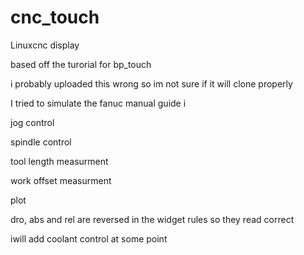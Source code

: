 # cnc_touch
Linuxcnc display

based off the turorial for bp_touch

i probably uploaded this wrong so im not sure if it will clone properly

I tried to simulate the fanuc manual guide i

jog control

spindle control

tool length measurment

work offset measurment

plot

dro, abs and rel are reversed in the widget rules so they read correct

iwill add coolant control at some point

